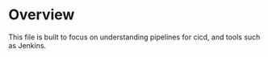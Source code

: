 # Overview

This file is built to focus on understanding pipelines for cicd, and tools such as Jenkins.
